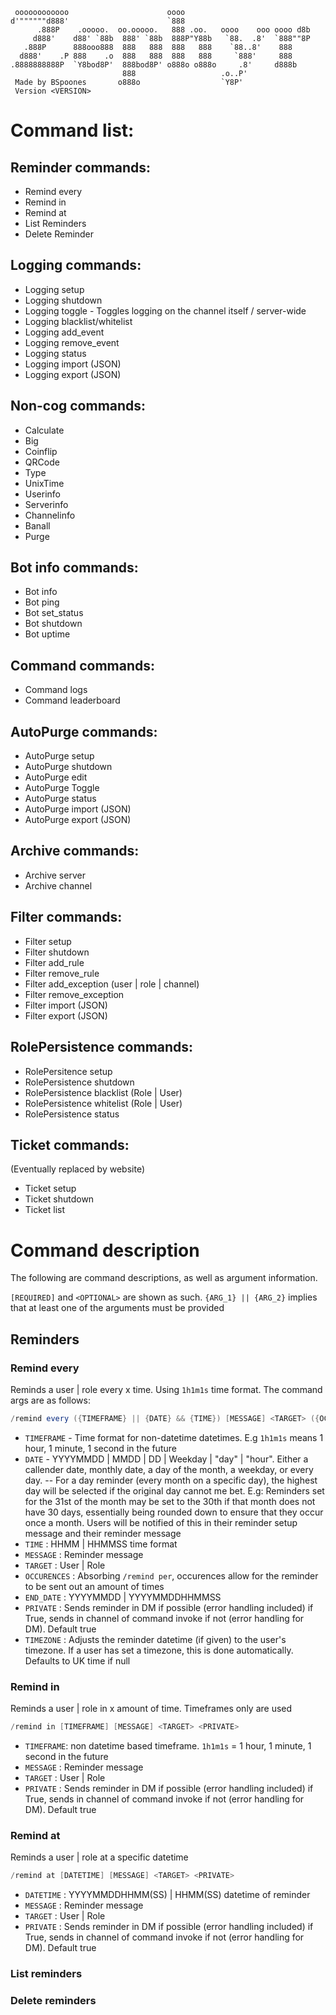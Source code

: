 ```
 oooooooooooo                      oooo                             
d'""""""d888'                      `888                             
      .888P    .ooooo.  oo.ooooo.   888 .oo.   oooo    ooo oooo d8b 
     d888'    d88' `88b  888' `88b  888P"Y88b   `88.  .8'  `888""8P 
   .888P      888ooo888  888   888  888   888    `88..8'    888     
  d888'    .P 888    .o  888   888  888   888     `888'     888     
.8888888888P  `Y8bod8P'  888bod8P' o888o o888o     .8'     d888b    
                         888                   .o..P'               
 Made by BSpoones       o888o                  `Y8P'                
 Version <VERSION>                                                               
```

# Command list:

## Reminder commands:
 - Remind every
 - Remind in
 - Remind at
 - List Reminders
 - Delete Reminder
 
## Logging commands:
 - Logging setup
 - Logging shutdown
 - Logging toggle - Toggles logging on the channel itself / server-wide
 - Logging blacklist/whitelist
 - Logging add_event
 - Logging remove_event
 - Logging status
 - Logging import (JSON)
 - Logging export (JSON)

## Non-cog commands:
 - Calculate
 - Big
 - Coinflip
 - QRCode
 - Type
 - UnixTime
 - Userinfo
 - Serverinfo
 - Channelinfo
 - Banall
 - Purge

## Bot info commands:
 - Bot info
 - Bot ping
 - Bot set_status
 - Bot shutdown
 - Bot uptime

## Command commands:
 - Command logs
 - Command leaderboard

## AutoPurge commands:
 - AutoPurge setup
 - AutoPurge shutdown
 - AutoPurge edit
 - AutoPurge Toggle
 - AutoPurge status
 - AutoPurge import (JSON)
 - AutoPurge export (JSON)

## Archive commands:
 - Archive server
 - Archive channel

## Filter commands:
 - Filter setup
 - Filter shutdown
 - Filter add_rule
 - Filter remove_rule
 - Filter add_exception (user | role | channel)
 - Filter remove_exception
 - Filter import (JSON)
 - Filter export (JSON)

## RolePersistence commands:
 - RolePersitence setup
 - RolePersistence shutdown
 - RolePersistence blacklist (Role | User)
 - RolePersistence whitelist (Role | User)
 - RolePersistence status

## Ticket commands:
  (Eventually replaced by website)
 - Ticket setup
 - Ticket shutdown
 - Ticket list 

# Command description

The following are command descriptions, as well as argument information.

`[REQUIRED]` and `<OPTIONAL>` are shown as such.
`{ARG_1} || {ARG_2}` implies that at least one of the arguments must be provided

## Reminders

### Remind every
Reminds a user | role every x time. Using `1h1m1s` time format. The command args are as follows:
```java
/remind every ({TIMEFRAME} || {DATE} && {TIME}) [MESSAGE] <TARGET> ({OCCURENCES} || {END_DATE}) <PRIVATE> <TIMEZONE>
``` 
 - `TIMEFRAME` - Time format for non-datetime datetimes. E.g `1h1m1s` means 1 hour, 1 minute, 1 second in the future
 - `DATE` - YYYYMMDD | MMDD | DD | Weekday | "day" | "hour". Either a callender date, monthly date, a day of the month, a weekday, or every day.
 -- For a day reminder (every month on a specific day), the highest day will be selected if the original day cannot me bet. E.g: Reminders set for the 31st of the month may be set to the 30th if that month does not have 30 days, essentially being rounded down to ensure that they occur once a month. Users will be notified of this in their reminder setup message and their reminder message
 - `TIME` : HHMM | HHMMSS time format
 - `MESSAGE` : Reminder message
 - `TARGET` : User | Role
 - `OCCURENCES` : Absorbing `/remind per`, occurences allow for the reminder to be sent out an amount of times
 - `END_DATE` : YYYYMMDD | YYYYMMDDHHMMSS
 - `PRIVATE` : Sends reminder in DM if possible (error handling included) if True, sends in channel of command invoke if not (error handling for DM). Default true
 - `TIMEZONE` : Adjusts the reminder datetime (if given) to the user's timezone. If a user has set a timezone, this is done automatically. Defaults to UK time if null 

### Remind in
Reminds a user | role in x amount of time. Timeframes only are used
```java
/remind in [TIMEFRAME] [MESSAGE] <TARGET> <PRIVATE>
```
 - `TIMEFRAME`: non datetime based timeframe. `1h1m1s` = 1 hour, 1 minute, 1 second in the future
 - `MESSAGE` : Reminder message
 - `TARGET` : User | Role
 - `PRIVATE` : Sends reminder in DM if possible (error handling included) if True, sends in channel of command invoke if not (error handling for DM). Default true

### Remind at
Reminds a user | role at a specific datetime
```java
/remind at [DATETIME] [MESSAGE] <TARGET> <PRIVATE>
```
 - `DATETIME` : YYYYMMDDHHMM(SS) | HHMM(SS) datetime of reminder
 - `MESSAGE` : Reminder message
 - `TARGET` : User | Role
 - `PRIVATE` : Sends reminder in DM if possible (error handling included) if True, sends in channel of command invoke if not (error handling for DM). Default true

### List reminders
### Delete reminders